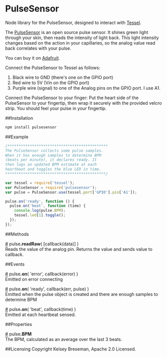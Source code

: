 PulseSensor
===========

Node library for the PulseSensor, designed to interact with [Tessel](tessel.io).

The [PulseSensor](pulsesensor.com) is an open source pulse sensor. It shines green light through your skin, then reads the intensity of light back. This light intensity changes based on the action in your capillaries, so the analog value read back correlates with your pulse.

You can buy it on [Adafruit](http://www.adafruit.com/products/1093?&main_page=product_info&products_id=1093).

Connect the PulseSensor to Tessel as follows:

1. Black wire to GND (there's one on the GPIO port)
1. Red wire to 5V (Vin on the GPIO port)
1. Purple wire (signal) to one of the Analog pins on the GPIO port. I use A1.

Connect the PulseSensor to your finger:
Put the heart side of the PulseSensor to your fingertip, then wrap it securely with the provided velcro strip. You should feel your pulse in your fingertip.

##Installation

```sh
npm install pulsesensor
```

##Example
```js
/*********************************************
The PulseSensor collects some pulse samples.
When it has enough samples to determine BPM
(beats per minute), it declares ready. It
then logs an updated BPM estimate at each
heartbeat and toggles the blue LED in time.
*********************************************/

var tessel = require('tessel');
var PulseSensor = require('pulsesensor');
var pulse = PulseSensor.use(tessel.port['GPIO'].pin['A1']);

pulse.on('ready', function () {
  pulse.on('beat', function (time) {
    console.log(pulse.BPM);
    tessel.led[1].toggle();
  });
});
```

##Methods

&#x20;<a href="#api-pulse-readRaw-callback-data" name="api-pulse-readRaw-callback-data">#</a> pulse<b>.readRaw</b>( [callback(data)] )  
Reads the value of the analog pin. Returns the value and sends value to callback.

##Events

&#x20;<a href="#api-pulse-on-error-callback-error" name="api-pulse-on-error-callback-error">#</a> pulse<b>.on</b>( 'error', callback(error) )  
Emitted on error connecting

&#x20;<a href="#api-pulse-on-ready-callback-err-pulse" name="api-pulse-on-ready-callback-err-pulse">#</a> pulse<b>.on</b>( 'ready', callback(err, pulse) )  
Emitted when the pulse object is created and there are enough samples to determine BPM

&#x20;<a href="#api-pulse-on-beat-callback-time" name="api-pulse-on-beat-callback-time">#</a> pulse<b>.on</b>( 'beat', callback(time) )  
Emitted at each heartbeat sensed.

##Properties

&#x20;<a href="#api-pulse-BPM" name="api-pulse-BPM">#</a> pulse<b>.BPM</b>  
The BPM, calculated as an average over the last 3 beats.

##Licensing
Copyright Kelsey Breseman, Apache 2.0 Licensed.
